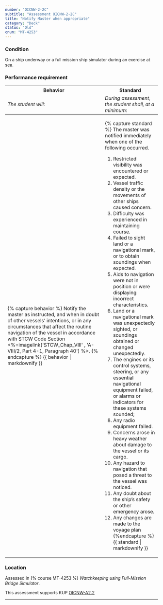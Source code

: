 ```yaml
---
number: "OICNW-2-2C"
subtitle: "Assessment OICNW-2-2C"
title: "Notify Master when appropriate"
category: "Deck"
status: "Old"
cnum: "MT-4253"
---
```

### Condition

On a ship underway or a full mission ship simulator during an exercise at sea.

### Performance requirement 

<table width='100%' class='Guidelines'>
 <thead>
 <tr>
     <th class='thirty'>Behavior</th>
     <th class='seventy'>Standard</th>
 </tr>
 <tr>
     <td><em>The student will:</em></td>
     <td><em>During assessment, the student shall, at a minimum:</em></td>
 </tr>
 </thead>
 <tbody>
 

<tr><td>

{% capture behavior %}
Notify the master as instructed, and when in doubt of other vessels’ intentions, or in any circumstances that affect the routine navigation of the vessel in accordance with STCW Code Section <%=imagelink('STCW_Chap_VIII' , 'A-VIII/2, Part 4-1, Paragraph 40') %>.
{% endcapture %}
{{ behavior | markdownify }}

</td><td>

{% capture standard %}
The master was notified immediately when one of the following occurred.

1. Restricted visibility was encountered or expected.
2. Vessel traffic density or the movements of other ships caused concern.
3. Difficulty was experienced in maintaining course.
4. Failed to sight land or a navigational mark, or to obtain soundings when expected.
5. Aids to navigation were not in position or were displaying incorrect characteristics.
6. Land or a navigational mark was unexpectedly sighted, or soundings obtained or changed unexpectedly.
7. The engines or its control systems, steering, or any essential navigational equipment failed, or alarms or indicators for these systems sounded;
8. Any radio equipment failed.
9. Concerns arose in heavy weather about damage to the vessel or its cargo.
10. Any hazard to navigation that posed a threat to the vessel was noticed.
11. Any doubt about the ship’s safety or other emergency arose.
12. Any changes are made to the voyage plan
{%endcapture %}
{{ standard | markdownify }}

</td></tr>



 </tbody>
 </table>

### Location

Assessed in  {% course  MT-4253 %}  *Watchkeeping using Full-Mission Bridge Simulator*.

This assessment supports KUP [OICNW-A2.2]({{site.baseurl}}/tables/21.html#OICNW-A2.2)

***

